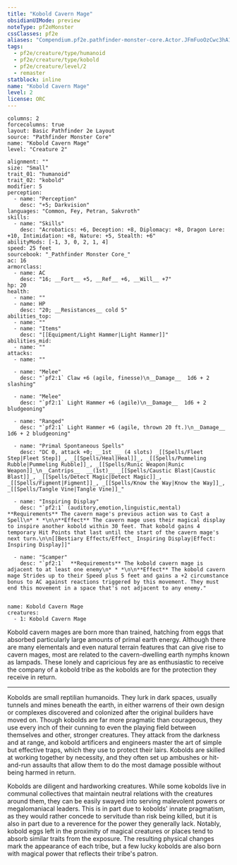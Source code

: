 ```yaml
---
title: "Kobold Cavern Mage"
obsidianUIMode: preview
noteType: pf2eMonster
cssClasses: pf2e
aliases: "Compendium.pf2e.pathfinder-monster-core.Actor.JFmFuoOzCwc3hA1H" 
tags:
  - pf2e/creature/type/humanoid
  - pf2e/creature/type/kobold
  - pf2e/creature/level/2
  - remaster
statblock: inline
name: "Kobold Cavern Mage"
level: 2
license: ORC
---
```


```statblock
columns: 2
forcecolumns: true
layout: Basic Pathfinder 2e Layout
source: "Pathfinder Monster Core"
name: "Kobold Cavern Mage"
level: "Creature 2"

alignment: ""
size: "Small"
trait_01: "humanoid"
trait_02: "kobold"
modifier: 5
perception:
  - name: "Perception"
    desc: "+5; Darkvision"
languages: "Common, Fey, Petran, Sakvroth"
skills:
  - name: "Skills"
    desc: "Acrobatics: +6, Deception: +8, Diplomacy: +8, Dragon Lore: +10, Intimidation: +8, Nature: +5, Stealth: +6"
abilityMods: [-1, 3, 0, 2, 1, 4]
speed: 25 feet
sourcebook: "_Pathfinder Monster Core_"
ac: 16
armorclass:
  - name: AC
    desc: "16; __Fort__ +5, __Ref__ +6, __Will__ +7"
hp: 20
health:
  - name: ""
  - name: HP
    desc: "20; __Resistances__ cold 5"
abilities_top:
  - name: ""
  - name: "Items"
    desc: "[[Equipment/Light Hammer|Light Hammer]]"
abilities_mid:
  - name: ""
attacks:
  - name: ""

  - name: "Melee"
    desc: "`pf2:1` Claw +6 (agile, finesse)\n__Damage__  1d6 + 2 slashing"

  - name: "Melee"
    desc: "`pf2:1` Light Hammer +6 (agile)\n__Damage__  1d6 + 2 bludgeoning"

  - name: "Ranged"
    desc: "`pf2:1` Light Hammer +6 (agile, thrown 20 ft.)\n__Damage__  1d6 + 2 bludgeoning"

  - name: "Primal Spontaneous Spells"
    desc: "DC 0, attack +0; __1st __ (4 slots) _[[Spells/Fleet Step|Fleet Step]]_, _[[Spells/Heal|Heal]]_, _[[Spells/Pummeling Rubble|Pummeling Rubble]]_, _[[Spells/Runic Weapon|Runic Weapon]]_\n__Cantrips__  __(1st)__ _[[Spells/Caustic Blast|Caustic Blast]]_, _[[Spells/Detect Magic|Detect Magic]]_, _[[Spells/Figment|Figment]]_, _[[Spells/Know the Way|Know the Way]]_, _[[Spells/Tangle Vine|Tangle Vine]]_"

  - name: "Inspiring Display"
    desc: "`pf2:1` (auditory,emotion,linguistic,mental) **Requirements** The cavern mage's previous action was to Cast a Spell\n* * *\n\n**Effect** The cavern mage uses their magical display to inspire another kobold within 30 feet. That kobold gains 4 temporary Hit Points that last until the start of the cavern mage's next turn.\n\n[[Bestiary Effects/Effect_ Inspiring Display|Effect: Inspiring Display]]"

  - name: "Scamper"
    desc: "`pf2:1`  **Requirements** The kobold cavern mage is adjacent to at least one enemy\n* * *\n\n**Effect** The kobold cavern mage Strides up to their Speed plus 5 feet and gains a +2 circumstance bonus to AC against reactions triggered by this movement. They must end this movement in a space that's not adjacent to any enemy."
 
```

```encounter-table
name: Kobold Cavern Mage
creatures:
  - 1: Kobold Cavern Mage
```



Kobold cavern mages are born more than trained, hatching from eggs that absorbed particularly large amounts of primal earth energy. Although there are many elementals and even natural terrain features that can give rise to cavern mages, most are related to the cavern-dwelling earth nymphs known as lampads. These lonely and capricious fey are as enthusiastic to receive the company of a kobold tribe as the kobolds are for the protection they receive in return.

* * *

Kobolds are small reptilian humanoids. They lurk in dark spaces, usually tunnels and mines beneath the earth, in either warrens of their own design or complexes discovered and colonized after the original builders have moved on. Though kobolds are far more pragmatic than courageous, they use every inch of their cunning to even the playing field between themselves and other, stronger creatures. They attack from the darkness and at range, and kobold artificers and engineers master the art of simple but effective traps, which they use to protect their lairs. Kobolds are skilled at working together by necessity, and they often set up ambushes or hit-and-run assaults that allow them to do the most damage possible without being harmed in return.

Kobolds are diligent and hardworking creatures. While some kobolds live in communal collectives that maintain neutral relations with the creatures around them, they can be easily swayed into serving malevolent powers or megalomaniacal leaders. This is in part due to kobolds' innate pragmatism, as they would rather concede to servitude than risk being killed, but it is also in part due to a reverence for the power they generally lack. Notably, kobold eggs left in the proximity of magical creatures or places tend to absorb similar traits from the exposure. The resulting physical changes mark the appearance of each tribe, but a few lucky kobolds are also born with magical power that reflects their tribe's patron.

